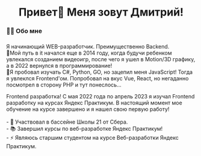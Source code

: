 ###

<h1 align="center">Привет👋 Меня зовут Дмитрий!</h1>

###

###

<h3 align="left">👩‍💻  Обо мне</h3>

###

<p align="left">Я начинающий WEB-разработчик. Преимущественно Backend. <br>
🌌Мой путь в it начался еще в 2014 году, когда будучи ребенком увлекался созданием видеоигр, после чего я ушел в Motion/3D графику, а в 2022 вернулся в программирование!<br>
👻Я пробовал изучать C#, Python, GO, но зацепил меня JavaScript! Тогда я увлеклся Frontend'ом. Попробовал на вкус Vue, React, но негаданно посмотрел в сторону PHP и тут понеслось...

 Frontend разработка! С мая 2022 года по апрель 2023 я изучал Frontend разработку на курсах Яндекс Практикум. В настоящий момент мое обучение на курсе завершено и я нашел свою первую работу!<br><br>- 🔭 Участвовал в бассейне Школы 21 от Сбера.<br>- 📚 Завершил курсы по веб-разработке Яндекс Практикум!<br>- ⚡ Являюсь старшим студентом на курсе Веб-разработки Яндекс Практикум.</p>

###
